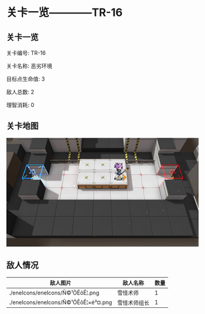 # 关卡一览————TR-16


## 关卡一览

关卡编号: TR-16

关卡名称: 恶劣环境

目标点生命值: 3

敌人总数: 2

理智消耗: 0


## 关卡地图
![TR-16](./oprMap/TR-16.png)

## 敌人情况

| 敌人图片 | 敌人名称 | 数量  |
|---------|-----|-----|
| ./eneIcons/eneIcons/Ñ©¹ÖÊõÊ¦.png| 雪怪术师  |   1  |
| ./eneIcons/eneIcons/Ñ©¹ÖÊõÊ¦×é³¤.png| 雪怪术师组长  |   1  |
